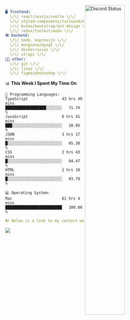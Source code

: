 
<a href="https://discord.com/users/279302975371870218" target="_blank">
    <img width="50%" align="right" alt="Discord Status" src="https://lanyard.cnrad.dev/api/279302975371870218?bg=161B22&borderRadius=5px%205px%200%200&hideTimestamp=true&idleMessage=Just%20chillin%27%20at%20the%20moment&animated=true">
</a>

```yaml
🖥️ frontend: 
  \/\/ react/nextjs/svelte \/\/
  \/\/ styled-components/tailwind/mui/
  \/\/ bulma/bootstrap/ant-design \/\/
  \/\/ redux/toolkit/mobx \/\/
🛠 backend: 
  \/\/ node, expressjs \/\/
  \/\/ mongoose/mysql \/\/
  \/\/ docker/axios \/\/
  \/\/ strapi \/\/
👨‍💻 other: 
  \/\/ git \/\/ 
  \/\/ linux \/\/
  \/\/ figma/photoshop \/\/
```
<!--START_SECTION:waka-->
📊 **This Week I Spent My Time On** 

```text
💬 Programming Languages: 
TypeScript               43 hrs 49 mins      ██████████████████░░░░░░░   71.74 % 
JavaScript               6 hrs 41 mins       ███░░░░░░░░░░░░░░░░░░░░░░   10.95 % 
JSON                     3 hrs 17 mins       █░░░░░░░░░░░░░░░░░░░░░░░░   05.38 % 
CSS                      2 hrs 43 mins       █░░░░░░░░░░░░░░░░░░░░░░░░   04.47 % 
HTML                     2 hrs 18 mins       █░░░░░░░░░░░░░░░░░░░░░░░░   03.79 % 

💻 Operating System: 
Mac                      61 hrs 4 mins       █████████████████████████   100.00 % 
```


<!--END_SECTION:waka-->
```yaml
📭 Below is a link to my contact website 
```
<a href="https://mxns.xyz" target="_black"> <img src="https://img.shields.io/badge/website-161B22?style=for-the-badge&logo=About.me&logoColor=white"></img> <a/>
